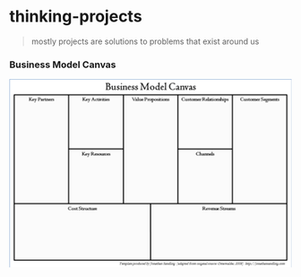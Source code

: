 # thinking-projects
> mostly projects are solutions to problems that exist around us <h3>

### Business Model Canvas

![Image](https://github.com/derradji28/thinking-projects/blob/master/Business-Model-Canvas-2.png)
